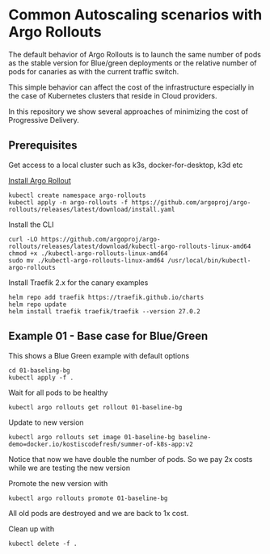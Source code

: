 # Common Autoscaling scenarios with Argo Rollouts

The default behavior of Argo Rollouts is to launch the same number of pods as the stable version 
for Blue/green deployments or the relative number of pods for canaries as with the current traffic switch.

This simple behavior can affect the cost of the infrastructure especially in the case of Kubernetes clusters that reside in Cloud providers.

In this repository we show several approaches of minimizing the cost of Progressive Delivery.

## Prerequisites

Get access to a local cluster such as k3s, docker-for-desktop, k3d etc

[Install Argo Rollout](https://argo-rollouts.readthedocs.io/en/stable/installation/)

```
kubectl create namespace argo-rollouts
kubectl apply -n argo-rollouts -f https://github.com/argoproj/argo-rollouts/releases/latest/download/install.yaml
```

Install the CLI

```
curl -LO https://github.com/argoproj/argo-rollouts/releases/latest/download/kubectl-argo-rollouts-linux-amd64
chmod +x ./kubectl-argo-rollouts-linux-amd64
sudo mv ./kubectl-argo-rollouts-linux-amd64 /usr/local/bin/kubectl-argo-rollouts
```

Install Traefik 2.x for the canary examples

```
helm repo add traefik https://traefik.github.io/charts
helm repo update
helm install traefik traefik/traefik --version 27.0.2
```

## Example 01 - Base case for Blue/Green

This shows a Blue Green example with default options

```
cd 01-baseling-bg
kubectl apply -f .
```

Wait for all pods to be healthy

```
kubectl argo rollouts get rollout 01-baseline-bg
```

Update to new version

```
kubectl argo rollouts set image 01-baseline-bg baseline-demo=docker.io/kostiscodefresh/summer-of-k8s-app:v2
```

Notice that now we have double the number of pods. So we pay 2x costs while we are testing the new version

Promote the new version with

```
kubectl argo rollouts promote 01-baseline-bg
```

All old pods are destroyed and we are back to 1x cost.

Clean up with

```
kubectl delete -f .
```